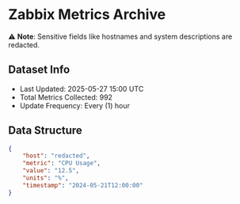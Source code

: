 # Zabbix Metrics Archive

⚠️ **Note**: Sensitive fields like hostnames and system descriptions are redacted.

## Dataset Info
- Last Updated: 2025-05-27 15:00 UTC
- Total Metrics Collected: 992
- Update Frequency: Every (1) hour

## Data Structure
```json
{
    "host": "redacted",
    "metric": "CPU Usage",
    "value": "12.5",
    "units": "%",
    "timestamp": "2024-05-21T12:00:00"
}
```
